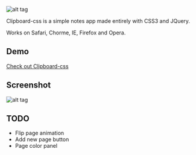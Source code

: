 ![alt tag](https://cloud.githubusercontent.com/assets/5600341/10009002/aa2222d6-60ac-11e5-9250-970154613b86.png
)

Clipboard-css is a simple notes app made entirely with CSS3 and JQuery.

Works on Safari, Chorme, IE, Firefox and Opera.

## Demo
[Check out Clipboard-css](http://cssdeck.com/labs/full/clipboard-css "Clipboard-css demo")

## Screenshot
![alt tag](https://cloud.githubusercontent.com/assets/5600341/10009100/23cfbe6c-60ae-11e5-85c0-8079728451d5.png
)


## TODO
- Flip page animation
- Add new page button
- Page color panel